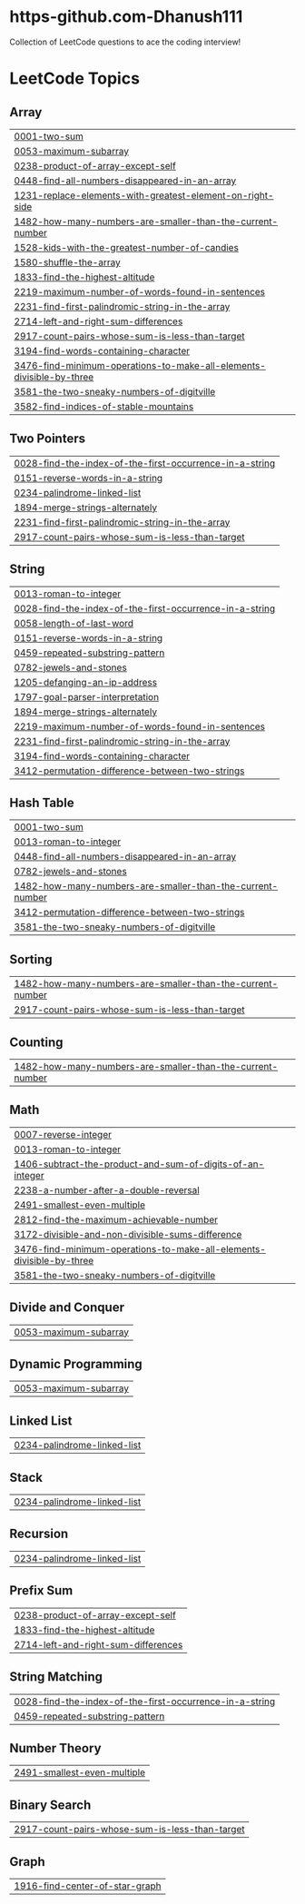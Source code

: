 # https-github.com-Dhanush111
Collection of LeetCode questions to ace the coding interview!

<!---LeetCode Topics Start-->
# LeetCode Topics
## Array
|  |
| ------- |
| [0001-two-sum](https://github.com/Dhanush111/https-github.com-Dhanush111/tree/master/0001-two-sum) |
| [0053-maximum-subarray](https://github.com/Dhanush111/https-github.com-Dhanush111/tree/master/0053-maximum-subarray) |
| [0238-product-of-array-except-self](https://github.com/Dhanush111/https-github.com-Dhanush111/tree/master/0238-product-of-array-except-self) |
| [0448-find-all-numbers-disappeared-in-an-array](https://github.com/Dhanush111/https-github.com-Dhanush111/tree/master/0448-find-all-numbers-disappeared-in-an-array) |
| [1231-replace-elements-with-greatest-element-on-right-side](https://github.com/Dhanush111/https-github.com-Dhanush111/tree/master/1231-replace-elements-with-greatest-element-on-right-side) |
| [1482-how-many-numbers-are-smaller-than-the-current-number](https://github.com/Dhanush111/https-github.com-Dhanush111/tree/master/1482-how-many-numbers-are-smaller-than-the-current-number) |
| [1528-kids-with-the-greatest-number-of-candies](https://github.com/Dhanush111/https-github.com-Dhanush111/tree/master/1528-kids-with-the-greatest-number-of-candies) |
| [1580-shuffle-the-array](https://github.com/Dhanush111/https-github.com-Dhanush111/tree/master/1580-shuffle-the-array) |
| [1833-find-the-highest-altitude](https://github.com/Dhanush111/https-github.com-Dhanush111/tree/master/1833-find-the-highest-altitude) |
| [2219-maximum-number-of-words-found-in-sentences](https://github.com/Dhanush111/https-github.com-Dhanush111/tree/master/2219-maximum-number-of-words-found-in-sentences) |
| [2231-find-first-palindromic-string-in-the-array](https://github.com/Dhanush111/https-github.com-Dhanush111/tree/master/2231-find-first-palindromic-string-in-the-array) |
| [2714-left-and-right-sum-differences](https://github.com/Dhanush111/https-github.com-Dhanush111/tree/master/2714-left-and-right-sum-differences) |
| [2917-count-pairs-whose-sum-is-less-than-target](https://github.com/Dhanush111/https-github.com-Dhanush111/tree/master/2917-count-pairs-whose-sum-is-less-than-target) |
| [3194-find-words-containing-character](https://github.com/Dhanush111/https-github.com-Dhanush111/tree/master/3194-find-words-containing-character) |
| [3476-find-minimum-operations-to-make-all-elements-divisible-by-three](https://github.com/Dhanush111/https-github.com-Dhanush111/tree/master/3476-find-minimum-operations-to-make-all-elements-divisible-by-three) |
| [3581-the-two-sneaky-numbers-of-digitville](https://github.com/Dhanush111/https-github.com-Dhanush111/tree/master/3581-the-two-sneaky-numbers-of-digitville) |
| [3582-find-indices-of-stable-mountains](https://github.com/Dhanush111/https-github.com-Dhanush111/tree/master/3582-find-indices-of-stable-mountains) |
## Two Pointers
|  |
| ------- |
| [0028-find-the-index-of-the-first-occurrence-in-a-string](https://github.com/Dhanush111/https-github.com-Dhanush111/tree/master/0028-find-the-index-of-the-first-occurrence-in-a-string) |
| [0151-reverse-words-in-a-string](https://github.com/Dhanush111/https-github.com-Dhanush111/tree/master/0151-reverse-words-in-a-string) |
| [0234-palindrome-linked-list](https://github.com/Dhanush111/https-github.com-Dhanush111/tree/master/0234-palindrome-linked-list) |
| [1894-merge-strings-alternately](https://github.com/Dhanush111/https-github.com-Dhanush111/tree/master/1894-merge-strings-alternately) |
| [2231-find-first-palindromic-string-in-the-array](https://github.com/Dhanush111/https-github.com-Dhanush111/tree/master/2231-find-first-palindromic-string-in-the-array) |
| [2917-count-pairs-whose-sum-is-less-than-target](https://github.com/Dhanush111/https-github.com-Dhanush111/tree/master/2917-count-pairs-whose-sum-is-less-than-target) |
## String
|  |
| ------- |
| [0013-roman-to-integer](https://github.com/Dhanush111/https-github.com-Dhanush111/tree/master/0013-roman-to-integer) |
| [0028-find-the-index-of-the-first-occurrence-in-a-string](https://github.com/Dhanush111/https-github.com-Dhanush111/tree/master/0028-find-the-index-of-the-first-occurrence-in-a-string) |
| [0058-length-of-last-word](https://github.com/Dhanush111/https-github.com-Dhanush111/tree/master/0058-length-of-last-word) |
| [0151-reverse-words-in-a-string](https://github.com/Dhanush111/https-github.com-Dhanush111/tree/master/0151-reverse-words-in-a-string) |
| [0459-repeated-substring-pattern](https://github.com/Dhanush111/https-github.com-Dhanush111/tree/master/0459-repeated-substring-pattern) |
| [0782-jewels-and-stones](https://github.com/Dhanush111/https-github.com-Dhanush111/tree/master/0782-jewels-and-stones) |
| [1205-defanging-an-ip-address](https://github.com/Dhanush111/https-github.com-Dhanush111/tree/master/1205-defanging-an-ip-address) |
| [1797-goal-parser-interpretation](https://github.com/Dhanush111/https-github.com-Dhanush111/tree/master/1797-goal-parser-interpretation) |
| [1894-merge-strings-alternately](https://github.com/Dhanush111/https-github.com-Dhanush111/tree/master/1894-merge-strings-alternately) |
| [2219-maximum-number-of-words-found-in-sentences](https://github.com/Dhanush111/https-github.com-Dhanush111/tree/master/2219-maximum-number-of-words-found-in-sentences) |
| [2231-find-first-palindromic-string-in-the-array](https://github.com/Dhanush111/https-github.com-Dhanush111/tree/master/2231-find-first-palindromic-string-in-the-array) |
| [3194-find-words-containing-character](https://github.com/Dhanush111/https-github.com-Dhanush111/tree/master/3194-find-words-containing-character) |
| [3412-permutation-difference-between-two-strings](https://github.com/Dhanush111/https-github.com-Dhanush111/tree/master/3412-permutation-difference-between-two-strings) |
## Hash Table
|  |
| ------- |
| [0001-two-sum](https://github.com/Dhanush111/https-github.com-Dhanush111/tree/master/0001-two-sum) |
| [0013-roman-to-integer](https://github.com/Dhanush111/https-github.com-Dhanush111/tree/master/0013-roman-to-integer) |
| [0448-find-all-numbers-disappeared-in-an-array](https://github.com/Dhanush111/https-github.com-Dhanush111/tree/master/0448-find-all-numbers-disappeared-in-an-array) |
| [0782-jewels-and-stones](https://github.com/Dhanush111/https-github.com-Dhanush111/tree/master/0782-jewels-and-stones) |
| [1482-how-many-numbers-are-smaller-than-the-current-number](https://github.com/Dhanush111/https-github.com-Dhanush111/tree/master/1482-how-many-numbers-are-smaller-than-the-current-number) |
| [3412-permutation-difference-between-two-strings](https://github.com/Dhanush111/https-github.com-Dhanush111/tree/master/3412-permutation-difference-between-two-strings) |
| [3581-the-two-sneaky-numbers-of-digitville](https://github.com/Dhanush111/https-github.com-Dhanush111/tree/master/3581-the-two-sneaky-numbers-of-digitville) |
## Sorting
|  |
| ------- |
| [1482-how-many-numbers-are-smaller-than-the-current-number](https://github.com/Dhanush111/https-github.com-Dhanush111/tree/master/1482-how-many-numbers-are-smaller-than-the-current-number) |
| [2917-count-pairs-whose-sum-is-less-than-target](https://github.com/Dhanush111/https-github.com-Dhanush111/tree/master/2917-count-pairs-whose-sum-is-less-than-target) |
## Counting
|  |
| ------- |
| [1482-how-many-numbers-are-smaller-than-the-current-number](https://github.com/Dhanush111/https-github.com-Dhanush111/tree/master/1482-how-many-numbers-are-smaller-than-the-current-number) |
## Math
|  |
| ------- |
| [0007-reverse-integer](https://github.com/Dhanush111/https-github.com-Dhanush111/tree/master/0007-reverse-integer) |
| [0013-roman-to-integer](https://github.com/Dhanush111/https-github.com-Dhanush111/tree/master/0013-roman-to-integer) |
| [1406-subtract-the-product-and-sum-of-digits-of-an-integer](https://github.com/Dhanush111/https-github.com-Dhanush111/tree/master/1406-subtract-the-product-and-sum-of-digits-of-an-integer) |
| [2238-a-number-after-a-double-reversal](https://github.com/Dhanush111/https-github.com-Dhanush111/tree/master/2238-a-number-after-a-double-reversal) |
| [2491-smallest-even-multiple](https://github.com/Dhanush111/https-github.com-Dhanush111/tree/master/2491-smallest-even-multiple) |
| [2812-find-the-maximum-achievable-number](https://github.com/Dhanush111/https-github.com-Dhanush111/tree/master/2812-find-the-maximum-achievable-number) |
| [3172-divisible-and-non-divisible-sums-difference](https://github.com/Dhanush111/https-github.com-Dhanush111/tree/master/3172-divisible-and-non-divisible-sums-difference) |
| [3476-find-minimum-operations-to-make-all-elements-divisible-by-three](https://github.com/Dhanush111/https-github.com-Dhanush111/tree/master/3476-find-minimum-operations-to-make-all-elements-divisible-by-three) |
| [3581-the-two-sneaky-numbers-of-digitville](https://github.com/Dhanush111/https-github.com-Dhanush111/tree/master/3581-the-two-sneaky-numbers-of-digitville) |
## Divide and Conquer
|  |
| ------- |
| [0053-maximum-subarray](https://github.com/Dhanush111/https-github.com-Dhanush111/tree/master/0053-maximum-subarray) |
## Dynamic Programming
|  |
| ------- |
| [0053-maximum-subarray](https://github.com/Dhanush111/https-github.com-Dhanush111/tree/master/0053-maximum-subarray) |
## Linked List
|  |
| ------- |
| [0234-palindrome-linked-list](https://github.com/Dhanush111/https-github.com-Dhanush111/tree/master/0234-palindrome-linked-list) |
## Stack
|  |
| ------- |
| [0234-palindrome-linked-list](https://github.com/Dhanush111/https-github.com-Dhanush111/tree/master/0234-palindrome-linked-list) |
## Recursion
|  |
| ------- |
| [0234-palindrome-linked-list](https://github.com/Dhanush111/https-github.com-Dhanush111/tree/master/0234-palindrome-linked-list) |
## Prefix Sum
|  |
| ------- |
| [0238-product-of-array-except-self](https://github.com/Dhanush111/https-github.com-Dhanush111/tree/master/0238-product-of-array-except-self) |
| [1833-find-the-highest-altitude](https://github.com/Dhanush111/https-github.com-Dhanush111/tree/master/1833-find-the-highest-altitude) |
| [2714-left-and-right-sum-differences](https://github.com/Dhanush111/https-github.com-Dhanush111/tree/master/2714-left-and-right-sum-differences) |
## String Matching
|  |
| ------- |
| [0028-find-the-index-of-the-first-occurrence-in-a-string](https://github.com/Dhanush111/https-github.com-Dhanush111/tree/master/0028-find-the-index-of-the-first-occurrence-in-a-string) |
| [0459-repeated-substring-pattern](https://github.com/Dhanush111/https-github.com-Dhanush111/tree/master/0459-repeated-substring-pattern) |
## Number Theory
|  |
| ------- |
| [2491-smallest-even-multiple](https://github.com/Dhanush111/https-github.com-Dhanush111/tree/master/2491-smallest-even-multiple) |
## Binary Search
|  |
| ------- |
| [2917-count-pairs-whose-sum-is-less-than-target](https://github.com/Dhanush111/https-github.com-Dhanush111/tree/master/2917-count-pairs-whose-sum-is-less-than-target) |
## Graph
|  |
| ------- |
| [1916-find-center-of-star-graph](https://github.com/Dhanush111/https-github.com-Dhanush111/tree/master/1916-find-center-of-star-graph) |
<!---LeetCode Topics End-->